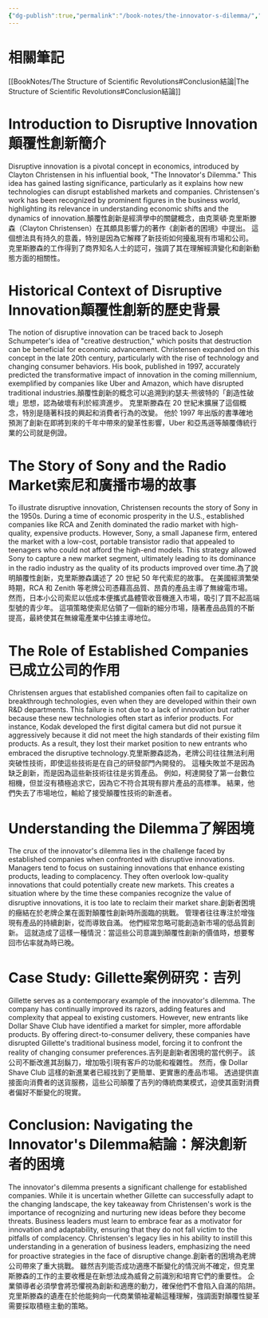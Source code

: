```yaml
---
{"dg-publish":true,"permalink":"/book-notes/the-innovator-s-dilemma/","dgPassFrontmatter":true,"created":"2024-11-24T10:41:52.301+08:00","updated":"2024-11-27T18:15:38.414+08:00"}
---
```


# 相關筆記
[[BookNotes/The Structure of Scientific Revolutions#Conclusion結論\|The Structure of Scientific Revolutions#Conclusion結論]]
# Introduction to Disruptive Innovation顛覆性創新簡介

Disruptive innovation is a pivotal concept in economics, introduced by Clayton Christensen in his influential book, "The Innovator's Dilemma." This idea has gained lasting significance, particularly as it explains how new technologies can disrupt established markets and companies. Christensen's work has been recognized by prominent figures in the business world, highlighting its relevance in understanding economic shifts and the dynamics of innovation.顛覆性創新是經濟學中的關鍵概念，由克萊頓·克里斯滕森（Clayton Christensen）在其頗具影響力的著作《創新者的困境》中提出。 這個想法具有持久的意義，特別是因為它解釋了新技術如何擾亂現有市場和公司。 克里斯滕森的工作得到了商界知名人士的認可，強調了其在理解經濟變化和創新動態方面的相關性。

# Historical Context of Disruptive Innovation顛覆性創新的歷史背景

The notion of disruptive innovation can be traced back to Joseph Schumpeter's idea of "creative destruction," which posits that destruction can be beneficial for economic advancement. Christensen expanded on this concept in the late 20th century, particularly with the rise of technology and changing consumer behaviors. His book, published in 1997, accurately predicted the transformative impact of innovation in the coming millennium, exemplified by companies like Uber and Amazon, which have disrupted traditional industries.顛覆性創新的概念可以追溯到約瑟夫·熊彼特的「創造性破壞」思想，認為破壞有利於經濟進步。 克里斯滕森在 20 世紀末擴展了這個概念，特別是隨著科技的興起和消費者行為的改變。 他於 1997 年出版的書準確地預測了創新在即將到來的千年中帶來的變革性影響，Uber 和亞馬遜等顛覆傳統行業的公司就是例證。

# The Story of Sony and the Radio Market索尼和廣播市場的故事

To illustrate disruptive innovation, Christensen recounts the story of Sony in the 1950s. During a time of economic prosperity in the U.S., established companies like RCA and Zenith dominated the radio market with high-quality, expensive products. However, Sony, a small Japanese firm, entered the market with a low-cost, portable transistor radio that appealed to teenagers who could not afford the high-end models. This strategy allowed Sony to capture a new market segment, ultimately leading to its dominance in the radio industry as the quality of its products improved over time.為了說明顛覆性創新，克里斯滕森講述了 20 世紀 50 年代索尼的故事。 在美國經濟繁榮時期，RCA 和 Zenith 等老牌公司憑藉高品質、昂貴的產品主導了無線電市場。 然而，日本小公司索尼以低成本便攜式晶體管收音機進入市場，吸引了買不起高端型號的青少年。 這項策略使索尼佔領了一個新的細分市場，隨著產品品質的不斷提高，最終使其在無線電產業中佔據主導地位。

# The Role of Established Companies已成立公司的作用

Christensen argues that established companies often fail to capitalize on breakthrough technologies, even when they are developed within their own R&D departments. This failure is not due to a lack of innovation but rather because these new technologies often start as inferior products. For instance, Kodak developed the first digital camera but did not pursue it aggressively because it did not meet the high standards of their existing film products. As a result, they lost their market position to new entrants who embraced the disruptive technology.克里斯滕森認為，老牌公司往往無法利用突破性技術，即使這些技術是在自己的研發部門內開發的。 這種失敗並不是因為缺乏創新，而是因為這些新技術往往是劣質產品。 例如，柯達開發了第一台數位相機，但並沒有積極追求它，因為它不符合其現有膠片產品的高標準。 結果，他們失去了市場地位，輸給了接受顛覆性技術的新進者。

# Understanding the Dilemma了解困境

The crux of the innovator's dilemma lies in the challenge faced by established companies when confronted with disruptive innovations. Managers tend to focus on sustaining innovations that enhance existing products, leading to complacency. They often overlook low-quality innovations that could potentially create new markets. This creates a situation where by the time these companies recognize the value of disruptive innovations, it is too late to reclaim their market share.創新者困境的癥結在於老牌企業在面對顛覆性創新時所面臨的挑戰。 管理者往往專注於增強現有產品的持續創新，從而導致自滿。 他們經常忽略可能創造新市場的低品質創新。 這就造成了這樣一種情況：當這些公司意識到顛覆性創新的價值時，想要奪回市佔率就為時已晚。

# Case Study: Gillette案例研究：吉列

Gillette serves as a contemporary example of the innovator's dilemma. The company has continually improved its razors, adding features and complexity that appeal to existing customers. However, new entrants like Dollar Shave Club have identified a market for simpler, more affordable products. By offering direct-to-consumer delivery, these companies have disrupted Gillette's traditional business model, forcing it to confront the reality of changing consumer preferences.吉列是創新者困境的當代例子。 該公司不斷改進其刮鬍刀，增加吸引現有客戶的功能和複雜性。 然而，像 Dollar Shave Club 這樣的新進業者已經找到了更簡單、更實惠的產品市場。 透過提供直接面向消費者的送貨服務，這些公司顛覆了吉列的傳統商業模式，迫使其面對消費者偏好不斷變化的現實。

# Conclusion: Navigating the Innovator's Dilemma結論：解決創新者的困境

The innovator's dilemma presents a significant challenge for established companies. While it is uncertain whether Gillette can successfully adapt to the changing landscape, the key takeaway from Christensen's work is the importance of recognizing and nurturing new ideas before they become threats. Business leaders must learn to embrace fear as a motivator for innovation and adaptability, ensuring that they do not fall victim to the pitfalls of complacency. Christensen's legacy lies in his ability to instill this understanding in a generation of business leaders, emphasizing the need for proactive strategies in the face of disruptive change.創新者的困境為老牌公司帶來了重大挑戰。 雖然吉列能否成功適應不斷變化的情況尚不確定，但克里斯滕森的工作的主要收穫是在新想法成為威脅之前識別和培育它們的重要性。 企業領導者必須學會將恐懼視為創新和適應的動力，確保他們不會陷入自滿的陷阱。 克里斯滕森的遺產在於他能夠向一代商業領袖灌輸這種理解，強調面對顛覆性變革需要採取積極主動的策略。